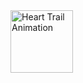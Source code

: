 
<img src="https://user-images.githubusercontent.com/94288727/210132518-9a81de59-dd85-4d9b-9184-5b40c6d6a2fb.png" alt="Heart Trail Animation" style="height:100px;">
